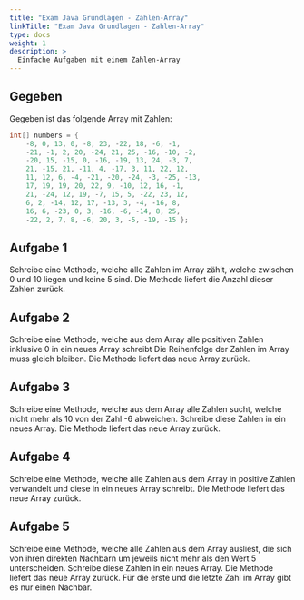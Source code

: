```yaml
---
title: "Exam Java Grundlagen - Zahlen-Array"
linkTitle: "Exam Java Grundlagen - Zahlen-Array"
type: docs
weight: 1
description: >
  Einfache Aufgaben mit einem Zahlen-Array
---
```


## Gegeben
Gegeben ist das folgende Array mit Zahlen:
```java
int[] numbers = {
    -8, 0, 13, 0, -8, 23, -22, 18, -6, -1,
    -21, -1, 2, 20, -24, 21, 25, -16, -10, -2,
    -20, 15, -15, 0, -16, -19, 13, 24, -3, 7,
    21, -15, 21, -11, 4, -17, 3, 11, 22, 12,
    11, 12, 6, -4, -21, -20, -24, -3, -25, -13,
    17, 19, 19, 20, 22, 9, -10, 12, 16, -1,
    21, -24, 12, 19, -7, 15, 5, -22, 23, 12,
    6, 2, -14, 12, 17, -13, 3, -4, -16, 8,
    16, 6, -23, 0, 3, -16, -6, -14, 8, 25,
    -22, 2, 7, 8, -6, 20, 3, -5, -19, -15 };
```

## Aufgabe 1
Schreibe eine Methode, welche alle Zahlen im Array zählt, welche zwischen 0 und 10 liegen und keine 5 sind.
Die Methode liefert die Anzahl dieser Zahlen zurück.

## Aufgabe 2
Schreibe eine Methode, welche aus dem Array alle positiven Zahlen inklusive 0 in ein neues Array schreibt
Die Reihenfolge der Zahlen im Array muss gleich bleiben. Die Methode liefert das neue Array zurück.

## Aufgabe 3
Schreibe eine Methode, welche aus dem Array alle Zahlen sucht, welche nicht mehr als 10 von der Zahl -6 abweichen.
Schreibe diese Zahlen in ein neues Array. Die Methode liefert das neue Array zurück.

## Aufgabe 4
Schreibe eine Methode, welche alle Zahlen aus dem Array in positive Zahlen verwandelt und diese in ein neues Array schreibt.
Die Methode liefert das neue Array zurück.

## Aufgabe 5
Schreibe eine Methode, welche alle Zahlen aus dem Array ausliest, die sich von ihren direkten Nachbarn um jeweils nicht mehr als den Wert 5 unterscheiden.
Schreibe diese Zahlen in ein neues Array. Die Methode liefert das neue Array zurück. Für die erste und die letzte Zahl im Array gibt es nur einen Nachbar.

